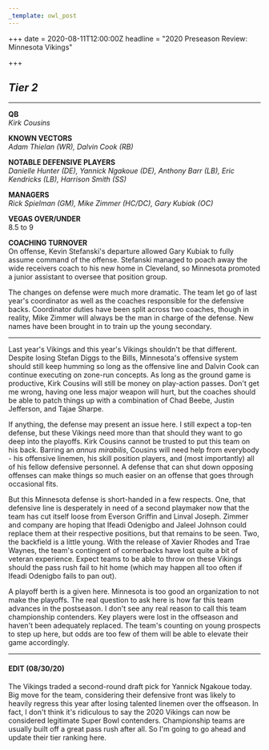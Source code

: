 ```yaml
---
_template: owl_post
---
```



+++
date = 2020-08-11T12:00:00Z
headline = "2020 Preseason Review: Minnesota Vikings"

+++
## **_Tier 2_**

***

**QB**  
_Kirk Cousins_

**KNOWN VECTORS**  
_Adam Thielan (WR), Dalvin Cook (RB)_

**NOTABLE DEFENSIVE PLAYERS**  
_Danielle Hunter (DE), Yannick Ngakoue (DE), Anthony Barr (LB), Eric Kendricks (LB), Harrison Smith (SS)_

**MANAGERS**  
_Rick Spielman (GM), Mike Zimmer (HC/DC), Gary Kubiak (OC)_

**VEGAS OVER/UNDER**  
8\.5 to 9

**COACHING TURNOVER**  
On offense, Kevin Stefanski's departure allowed Gary Kubiak to fully assume command of the offense. Stefanski managed to poach away the wide receivers coach to his new home in Cleveland, so Minnesota promoted a junior assistant to oversee that position group.

The changes on defense were much more dramatic. The team let go of last year's coordinator as well as the coaches responsible for the defensive backs. Coordinator duties have been split across two coaches, though in reality, Mike Zimmer will always be the man in charge of the defense. New names have been brought in to train up the young secondary.

***

Last year's Vikings and this year's Vikings shouldn't be that different. Despite losing Stefan Diggs to the Bills, Minnesota's offensive system should still keep humming so long as the offensive line and Dalvin Cook can continue executing on zone-run concepts. As long as the ground game is productive, Kirk Cousins will still be money on play-action passes. Don't get me wrong, having one less major weapon will hurt, but the coaches should be able to patch things up with a combination of Chad Beebe, Justin Jefferson, and Tajae Sharpe.

If anything, the defense may present an issue here. I still expect a top-ten defense, but these Vikings need more than that should they want to go deep into the playoffs. Kirk Cousins cannot be trusted to put this team on his back. Barring an _annus mirabilis_, Cousins will need help from everybody - his offensive linemen, his skill position players, and (most importantly) all of his fellow defensive personnel. A defense that can shut down opposing offenses can make things so much easier on an offense that goes through occasional fits.

But this Minnesota defense is short-handed in a few respects. One, that defensive line is desperately in need of a second playmaker now that the team has cut itself loose from Everson Griffin and Linval Joseph. Zimmer and company are hoping that Ifeadi Odenigbo and Jaleel Johnson could replace them at their respective positions, but that remains to be seen. Two, the backfield is a little young. With the release of Xavier Rhodes and Trae Waynes, the team's contingent of cornerbacks have lost quite a bit of veteran experience. Expect teams to be able to throw on these Vikings should the pass rush fail to hit home (which may happen all too often if Ifeadi Odenigbo fails to pan out).

A playoff berth is a given here. Minnesota is too good an organization to not make the playoffs. The real question to ask here is how far this team advances in the postseason. I don't see any real reason to call this team championship contenders. Key players were lost in the offseason and haven't been adequately replaced. The team's counting on young prospects to step up here, but odds are too few of them will be able to elevate their game accordingly.

***

#### EDIT (08/30/20)

The Vikings traded a second-round draft pick for Yannick Ngakoue today. Big move for the team, considering their defensive front was likely to heavily regress this year after losing talented linemen over the offseason. In fact, I don't think it's ridiculous to say the 2020 Vikings can now be considered legitimate Super Bowl contenders. Championship teams are usually built off a great pass rush after all. So I'm going to go ahead and update their tier ranking here.
